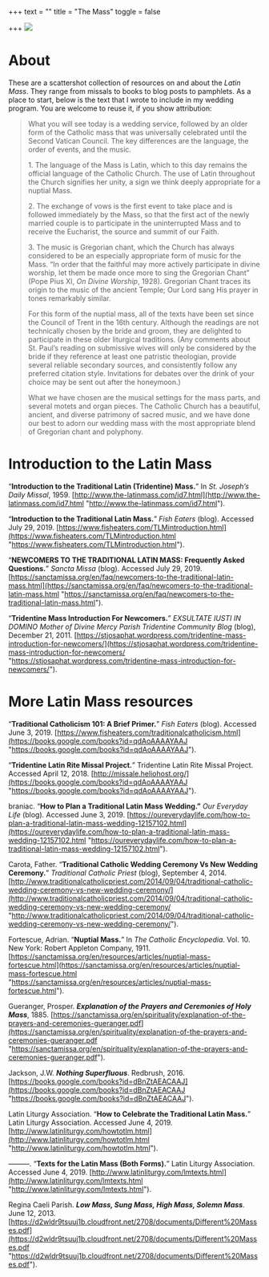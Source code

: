 +++
text = ""
title = "The Mass"
toggle = false

+++
![](/uploads/_MG_0501-min.JPG)

# About

These are a scattershot collection of resources on and about the _Latin Mass_. They range from missals to books to blog posts to pamphlets. As a place to start, below is the text that I wrote to include in my wedding program. You are welcome to reuse it, if you show attribution:

> What you will see today is a wedding service, followed by an older form of the Catholic mass that was universally celebrated until the Second Vatican Council. The key differences are the language, the order of events, and the music.
>
> 1\. The language of the Mass is Latin, which to this day remains the official language of the Catholic Church. The use of Latin throughout the Church signifies her unity, a sign we think deeply appropriate for a nuptial Mass.
>
> 2\. The exchange of vows is the first event to take place and is followed immediately by the Mass, so that the first act of the newly married couple is to participate in the uninterrupted Mass and to receive the Eucharist, the source and summit of our Faith.
>
> 3\. The music is Gregorian chant, which the Church has always considered to be an especially appropriate form of music for the Mass. “In order that the faithful may more actively participate in divine worship, let them be made once more to sing the Gregorian Chant” (Pope Pius XI, _On Divine Worship_, 1928). Gregorian Chant traces its origin to the music of the ancient Temple; Our Lord sang His prayer in tones remarkably similar.
>
> For this form of the nuptial mass, all of the texts have been set since the Council of Trent in the 16th century. Although the readings are not technically chosen by the bride and groom, they are delighted to participate in these older liturgical traditions. (Any comments about St. Paul’s reading on submissive wives will only be considered by the bride if they reference at least one patristic theologian, provide several reliable secondary sources, and consistently follow any preferred citation style. Invitations for debates over the drink of your choice may be sent out after the honeymoon.)
>
> What we have chosen are the musical settings for the mass parts, and several motets and organ pieces. The Catholic Church has a beautiful, ancient, and diverse patrimony of sacred music, and we have done our best to adorn our wedding mass with the most appropriate blend of Gregorian chant and polyphony.

# Introduction to the Latin Mass

“**Introduction to the Traditional Latin (Tridentine) Mass.**” In _St. Joseph’s Daily Missal_, 1959. [http://www.the-latinmass.com/id7.html](http://www.the-latinmass.com/id7.html "http://www.the-latinmass.com/id7.html").

“**Introduction to the Traditional Latin Mass.**” _Fish Eaters_ (blog). Accessed July 29, 2019. [https://www.fisheaters.com/TLMintroduction.html](https://www.fisheaters.com/TLMintroduction.html "https://www.fisheaters.com/TLMintroduction.html").

“**NEWCOMERS TO THE TRADITIONAL LATIN MASS: Frequently Asked Questions.**” _Sancta Missa_ (blog). Accessed July 29, 2019. [https://sanctamissa.org/en/faq/newcomers-to-the-traditional-latin-mass.html](https://sanctamissa.org/en/faq/newcomers-to-the-traditional-latin-mass.html "https://sanctamissa.org/en/faq/newcomers-to-the-traditional-latin-mass.html").

“**Tridentine Mass Introduction For Newcomers.**” _EXSULTATE IUSTI IN DOMINO Mother of Divine Mercy Parish Tridentine Community Blog_ (blog), December 21, 2011. [https://stjosaphat.wordpress.com/tridentine-mass-introduction-for-newcomers/](https://stjosaphat.wordpress.com/tridentine-mass-introduction-for-newcomers/ "https://stjosaphat.wordpress.com/tridentine-mass-introduction-for-newcomers/").

# More Latin Mass resources

“**Traditional Catholicism 101: A Brief Primer.**” _Fish Eaters_ (blog). Accessed June 3, 2019. [https://www.fisheaters.com/traditionalcatholicism.html](https://books.google.com/books?id=qdAoAAAAYAAJ "https://books.google.com/books?id=qdAoAAAAYAAJ").

“**Tridentine Latin Rite Missal Project.**” Tridentine Latin Rite Missal Project. Accessed April 12, 2018. [http://missale.heliohost.org/](https://books.google.com/books?id=qdAoAAAAYAAJ "https://books.google.com/books?id=qdAoAAAAYAAJ").

braniac. “**How to Plan a Traditional Latin Mass Wedding.”** _Our Everyday Life_ (blog). Accessed June 3, 2019. [https://oureverydaylife.com/how-to-plan-a-traditional-latin-mass-wedding-12157102.html](https://oureverydaylife.com/how-to-plan-a-traditional-latin-mass-wedding-12157102.html "https://oureverydaylife.com/how-to-plan-a-traditional-latin-mass-wedding-12157102.html").

Carota, Father. “**Traditional Catholic Wedding Ceremony Vs New Wedding Ceremony.**” _Traditional Catholic Priest_ (blog), September 4, 2014. [http://www.traditionalcatholicpriest.com/2014/09/04/traditional-catholic-wedding-ceremony-vs-new-wedding-ceremony/](http://www.traditionalcatholicpriest.com/2014/09/04/traditional-catholic-wedding-ceremony-vs-new-wedding-ceremony/ "http://www.traditionalcatholicpriest.com/2014/09/04/traditional-catholic-wedding-ceremony-vs-new-wedding-ceremony/").

Fortescue, Adrian. “**Nuptial Mass.**” In _The Catholic Encyclopedia_. Vol. 10. New York: Robert Appleton Company, 1911. [https://sanctamissa.org/en/resources/articles/nuptial-mass-fortescue.html](https://sanctamissa.org/en/resources/articles/nuptial-mass-fortescue.html "https://sanctamissa.org/en/resources/articles/nuptial-mass-fortescue.html").

Gueranger, Prosper. **_Explanation of the Prayers and Ceremonies of Holy Mass_**, 1885. [https://sanctamissa.org/en/spirituality/explanation-of-the-prayers-and-ceremonies-gueranger.pdf](https://sanctamissa.org/en/spirituality/explanation-of-the-prayers-and-ceremonies-gueranger.pdf "https://sanctamissa.org/en/spirituality/explanation-of-the-prayers-and-ceremonies-gueranger.pdf").

Jackson, J.W. **_Nothing Superfluous_**. Redbrush, 2016. [https://books.google.com/books?id=dBnZtAEACAAJ](https://books.google.com/books?id=dBnZtAEACAAJ "https://books.google.com/books?id=dBnZtAEACAAJ").

Latin Liturgy Association. “**How to Celebrate the Traditional Latin Mass.**” Latin Liturgy Association. Accessed June 4, 2019. [http://www.latinliturgy.com/howtotlm.html](http://www.latinliturgy.com/howtotlm.html "http://www.latinliturgy.com/howtotlm.html").

———. “**Texts for the Latin Mass (Both Forms).**” Latin Liturgy Association. Accessed June 4, 2019. [http://www.latinliturgy.com/lmtexts.html](http://www.latinliturgy.com/lmtexts.html "http://www.latinliturgy.com/lmtexts.html").

Regina Caeli Parish. **_Low Mass, Sung Mass, High Mass, Solemn Mass_**_._ June 12, 2013. [https://d2wldr9tsuuj1b.cloudfront.net/2708/documents/Different%20Masses.pdf](https://d2wldr9tsuuj1b.cloudfront.net/2708/documents/Different%20Masses.pdf "https://d2wldr9tsuuj1b.cloudfront.net/2708/documents/Different%20Masses.pdf").